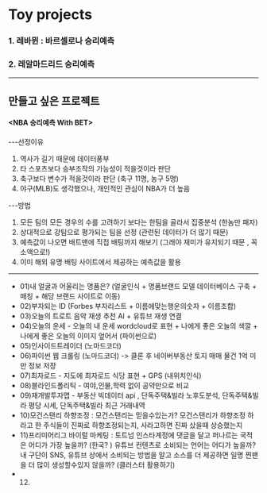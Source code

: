 # Toy projects

### 1. 레바뮌 : 바르셀로나 승리예측
### 2. 레알마드리드 승리예측
___

## 만들고 싶은 프로젝트

#### <NBA 승리예측 With BET>
---선정이유
1) 역사가 길기 때문에 데이터풍부
2) 타 스포츠보다 승부조작의 가능성이 적을것이라 판단
3) 축구보다 변수가 적을것이라 판단 (축구 11명, 농구 5명)
4) 야구(MLB)도 생각했으나, 개인적인 관심이 NBA가 더 높음

---방법
1) 모든 팀의 모든 경우의 수를 고려하기 보다는 한팀을 골라서 집중분석 (한놈만 패자)
2) 상대적으로 강팀으로 평가되는 팀을 선정 (관련된 데이터가 더 많기 때문)
3) 예측값이 나오면 배트맨에 직접 배팅까지 해보기 (그래야 재미가 유지되기 때문 , 꼭 소액으로!)
4) 이미 해외 유명 배팅 사이트에서 제공하는 예측값을 활용
___

- 01)내 얼굴과 어울리는 명품은? (얼굴인식 + 명품브랜드 모델 데이터베이스 구축 + 매칭 + 해당 브랜드 사이트로 이동)
- 02)부자되는 ID (Forbes 부자리스트 + 이름에맞는행운의숫자 + 이름조합)
- 03)오늘의 트로트 음악 재생 추천 AI + 유튜브 재생 연결
- 04)오늘의 운세 - 오늘의 내 운세 wordcloud로 표현 + 나에게 좋은 오늘의 색깔 + 나에게 좋은 오늘의 이미지 엎어서 (파이썬으로)
- 05)인사이드트레이더 (노마드코더)
- 06)파이썬 웹 크롤링 (노마드코더) -> 클론 후 네이버부동산 토지 매매 물건 1억 미만 정보 저장
- 07)최자로드 - 지도에 최자로드 식당 표현 + GPS (내위치인식)
- 08)블라인드폴리틱 - 여야,인물,학력 없이 공약만으로 비교
- 09)재개발투자맵 - 부동산 빅데이터 api , 단독주택&빌라 노후도분석, 단독주택&빌라 평당 시세, 단독주택&빌라 최근 거래내역
- 10)모건스탠리 하향조정 : 모건스탠리는 믿을수있는가? 모건스탠리가 하향조정 하라고 한 주식들이 진짜로 하향조정되는지, 사라고하면 진짜 샀을때 상승했는지
- 11)프리미어리그 바이럴 마케팅 : 토트넘 인스타계정에 댓글을 달고 퍼나르는 국적은 어디가 가장 높을까? (한국? )
유튜브 컨텐츠로 소비되는 언어는 어디가 높을까? 내 구단이 SNS, 유튜브 상에서 소비되는 방법을 알고 소스를 더 제공하면 일명 찐팬을 더 많이 생성할수있지 않을까? (클러스터 활용하기)
- 12)
